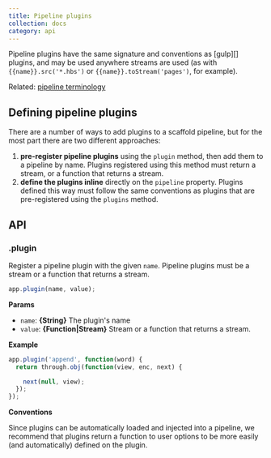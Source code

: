 ```yaml
---
title: Pipeline plugins
collection: docs
category: api
---
```


Pipeline plugins have the same signature and conventions as [gulp][] plugins, and may be used anywhere streams are used (as with `{{name}}.src('*.hbs')` or `{{name}}.toStream('pages')`, for example).

Related: [pipeline terminology](./terminology.md#pipeline)

## Defining pipeline plugins

There are a number of ways to add plugins to a scaffold pipeline, but for the most part there are two different approaches:

1. **pre-register pipeline plugins** using the `plugin` method, then add them to a pipeline by name. Plugins registered using this method must return a stream, or a function that returns a stream.
2. **define the plugins inline** directly on the `pipeline` property. Plugins defined this way must follow the same conventions as plugins that are pre-registered using the `plugins` method.

## API

### .plugin

Register a pipeline plugin with the given `name`. Pipeline plugins must be a stream or a function that returns a stream.

```js
app.plugin(name, value);
```

**Params**

- `name`: **{String}** The plugin's name
- `value`: **{Function|Stream}** Stream or a function that returns a stream.

**Example**

```js
app.plugin('append', function(word) {
  return through.obj(function(view, enc, next) {

    next(null, view);
  });
});
```

**Conventions**

Since plugins can be automatically loaded and injected into a pipeline, we recommend that plugins return a function to user options to be more easily (and automatically) defined on the plugin.